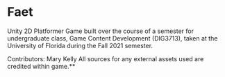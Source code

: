 # Faet

Unity 2D Platformer Game built over the course of a semester for undergraduate class, Game Content Development (DIG3713), taken at the University of Florida during the Fall 2021 semester.

Contributors: Mary Kelly
All sources for any external assets used are credited within game.**

